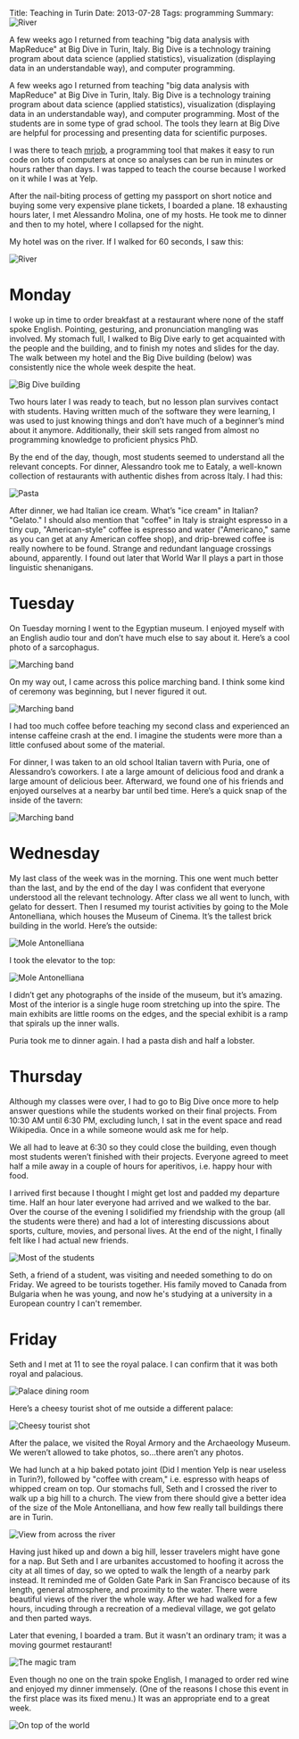 Title: Teaching in Turin
Date: 2013-07-28
Tags: programming
Summary: ![River](|static|/img/turin/river.jpg)
<p>
A few weeks ago I returned from teaching "big data analysis with MapReduce" at Big Dive in Turin, Italy. Big Dive is a technology training program about data science (applied statistics), visualization (displaying data in an understandable way), and computer programming.
</p>

A few weeks ago I returned from teaching "big data analysis with MapReduce" at
Big Dive in Turin, Italy. Big Dive is a technology training program about data
science (applied statistics), visualization (displaying data in an
understandable way), and computer programming. Most of the students are in some
type of grad school. The tools they learn at Big Dive are helpful for
processing and presenting data for scientific purposes.

I was there to teach [mrjob](http://mrjob.readthedocs.org/), a programming tool
that makes it easy to run code on lots of computers at once so analyses can be
run in minutes or hours rather than days. I was tapped to teach the course
because I worked on it while I was at Yelp.

After the nail-biting process of getting my passport on short notice and buying
some very expensive plane tickets, I boarded a plane. 18 exhausting hours
later, I met Alessandro Molina, one of my hosts. He took me to dinner and then
to my hotel, where I collapsed for the night.

My hotel was on the river. If I walked for 60 seconds, I saw this:

![River](|static|/img/turin/river.jpg)

# Monday

I woke up in time to order breakfast at a restaurant where none of the staff
spoke English. Pointing, gesturing, and pronunciation mangling was involved. My
stomach full, I walked to Big Dive early to get acquainted with the people and
the building, and to finish my notes and slides for the day. The walk between
my hotel and the Big Dive building (below) was consistently nice the whole
week despite the heat.

![Big Dive building](|static|/img/turin/bigdive_building.jpg)

Two hours later I was ready to teach, but no lesson plan survives contact with
students. Having written much of the software they were learning, I was used to
just knowing things and don’t have much of a beginner’s mind about it anymore.
Additionally, their skill sets ranged from almost no programming knowledge to
proficient physics PhD.

By the end of the day, though, most students seemed to understand all the
relevant concepts. For dinner, Alessandro took me to Eataly, a well-known
collection of restaurants with authentic dishes from across Italy. I had this:

![Pasta](|static|/img/turin/eataly.jpg)

After dinner, we had Italian ice cream. What’s "ice cream" in Italian?
"Gelato." I should also mention that "coffee" in Italy is straight espresso in
a tiny cup, "American-style" coffee is espresso and water ("Americano," same as
you can get at any American coffee shop), and drip-brewed coffee is really
nowhere to be found. Strange and redundant language crossings abound,
apparently. I found out later that World War II plays a part in those
linguistic shenanigans.

# Tuesday

On Tuesday morning I went to the Egyptian museum. I enjoyed myself with an
English audio tour and don’t have much else to say about it. Here’s a cool
photo of a sarcophagus.

![Marching band](|static|/img/turin/egyptian_museum.jpg)

On my way out, I came across this police marching band. I think some kind of
ceremony was beginning, but I never figured it out.

![Marching band](|static|/img/turin/marching_band.jpg)

I had too much coffee before teaching my second class and experienced an
intense caffeine crash at the end. I imagine the students were more than a
little confused about some of the material.

For dinner, I was taken to an old school Italian tavern with Puria, one of
Alessandro’s coworkers. I ate a large amount of delicious food and drank a
large amount of delicious beer. Afterward, we found one of his friends and
enjoyed ourselves at a nearby bar until bed time. Here’s a quick snap of the
inside of the tavern:

![Marching band](|static|/img/turin/taverna.jpg)

# Wednesday

My last class of the week was in the morning. This one went much better than
the last, and by the end of the day I was confident that everyone understood
all the relevant technology. After class we all went to lunch, with gelato for
dessert. Then I resumed my tourist activities by going to the Mole
Antonelliana, which houses the Museum of Cinema. It’s the tallest brick
building in the world. Here’s the outside:

![Mole Antonelliana](|static|/img/turin/mole_antonelliana.jpg)

I took the elevator to the top:

![Mole Antonelliana](|static|/img/turin/mole_antonelliana_view.jpg)

I didn’t get any photographs of the inside of the museum, but it’s amazing.
Most of the interior is a single huge room stretching up into the spire. The
main exhibits are little rooms on the edges, and the special exhibit is a ramp
that spirals up the inner walls.

Puria took me to dinner again. I had a pasta dish and half a lobster.

# Thursday

Although my classes were over, I had to go to Big Dive once more to help answer
questions while the students worked on their final projects. From 10:30 AM
until 6:30 PM, excluding lunch, I sat in the event space and read Wikipedia.
Once in a while someone would ask me for help.

We all had to leave at 6:30 so they could close the building, even though most
students weren’t finished with their projects. Everyone agreed to meet half a
mile away in a couple of hours for aperitivos, i.e. happy hour with food.

I arrived first because I thought I might get lost and padded my departure
time. Half an hour later everyone had arrived and we walked to the bar. Over
the course of the evening I solidified my friendship with the group (all the
students were there) and had a lot of interesting discussions about sports,
culture, movies, and personal lives. At the end of the night, I finally felt
like I had actual new friends.

![Most of the students](|static|/img/turin/all_the_students.jpg)

Seth, a friend of a student, was visiting and needed something to do on Friday.
We agreed to be tourists together. His family moved to Canada from Bulgaria
when he was young, and now he's studying at a university in a European country
I can't remember.

# Friday

Seth and I met at 11 to see the royal palace. I can confirm that it was both
royal and palacious.

![Palace dining room](|static|/img/turin/palace_dining_room.jpg)

Here’s a cheesy tourist shot of me outside a different palace:

![Cheesy tourist shot](|static|/img/turin/cheesy_tourist_shot.jpg)

After the palace, we visited the Royal Armory and the Archaeology Museum. We
weren’t allowed to take photos, so…there aren’t any photos.

We had lunch at a hip baked potato joint (Did I mention Yelp is near useless in
Turin?), followed by "coffee with cream," i.e. espresso with heaps of whipped
cream on top. Our stomachs full, Seth and I crossed the river to walk up a big
hill to a church. The view from there should give a better idea of the size of
the Mole Antonelliana, and how few really tall buildings there are in Turin.

![View from across the river](|static|/img/turin/across_the_river.jpg)

Having just hiked up and down a big hill, lesser travelers might have gone for
a nap. But Seth and I are urbanites accustomed to hoofing it across the city at
all times of day, so we opted to walk the length of a nearby park instead. It
reminded me of Golden Gate Park in San Francisco because of its length, general
atmosphere, and proximity to the water. There were beautiful views of the river
the whole way. After we had walked for a few hours, incuding through a
recreation of a medieval village, we got gelato and then parted ways.

Later that evening, I boarded a tram. But it wasn't an ordinary tram; it was a
moving gourmet restaurant!

![The magic tram](|static|/img/turin/magic_tram.jpg)

Even though no one on the train spoke English, I managed to order red wine and
enjoyed my dinner immensely. (One of the reasons I chose this event in the
first place was its fixed menu.) It was an appropriate end to a great week.

![On top of the world](|static|/img/turin/return_trip.jpg)
